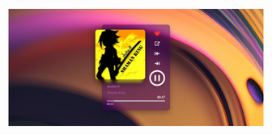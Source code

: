 ![screenshot](https://github.com/SerGioPlay01/playerOnVueJS/blob/main/ScreenShot%20Tool%20-20231128210753.png)
